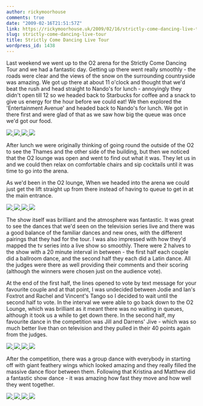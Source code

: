 ```yaml
---
author: rickymoorhouse
comments: true
date: "2009-02-16T21:51:57Z"
link: https://rickymoorhouse.uk/2009/02/16/strictly-come-dancing-live-tour/
slug: strictly-come-dancing-live-tour
title: Strictly Come Dancing Live Tour
wordpress_id: 1438
---
```


Last weekend we went up to the O2 arena for the Strictly Come Dancing Tour and we had a fantastic day. Getting up there went really smoothly - the roads were clear and the views of the snow on the surrounding countryside was amazing. We got up there at about 11 o'clock and thought that we'd beat the rush and head straight to Nando's for
lunch - annoyingly they didn't open till 12 so we headed back to Starbucks for coffee and a snack to give us energy for the hour before we could eat! We then explored the 'Entertainment Avenue' and headed back to Nando's for lunch. We got in there first and were glad of that as we saw how big the queue was once we'd got our food. 




[![](/ricky/images/blog/P1090126.png)](/ricky/images/blog/P1090126.JPG)[  ![](/ricky/images/blog/P1090132.png)  ](/ricky/images/blog/P1090132.JPG)  [  ![](/ricky/images/blog/P1090133.png)  ](/ricky/images/blog/P1090133.JPG) [  ![](/ricky/images/blog/P1090150.png)  ](/ricky/images/blog/P1090150.JPG)




After lunch we were originally thinking of going round the outside of the O2 to see the Thames and the other side of the building, but then we noticed that the O2 lounge was open and went to find out what it was. They let us in and we could then relax on comfortable chairs and sip cocktails until it was time to go into the arena.





As we'd been in the O2 lounge, When we headed into the arena we could just get the lift straight up from there instead of having to queue to get in at the main entrance.




[  ![](/ricky/images/blog/P1090138.png)  ](/ricky/images/blog/P1090138.JPG)   [  ![](/ricky/images/blog/P1090166.png)  ](/ricky/images/blog/P1090166.JPG)  [  ![](/ricky/images/blog/P1090177.png)  ](/ricky/images/blog/P1090177.JPG) [  ![](/ricky/images/blog/P1090225.png)  ](/ricky/images/blog/P1090225.JPG)




The show itself was brilliant and the atmosphere was fantastic. It was great to see the dances that we'd seen on the television series live and there was a good balance of the familiar dances and new ones, with the different pairings that they had for the tour. I was also impressed with how they'd mapped the tv series into a live show so
smoothly. There were 2 halves to the show with a 20 minute interval in between - the first half each couple did a ballroom dance, and the second half they each did a Latin dance. All the judges were there as well providing their comments and their scoring (although the winners were chosen just on the audience vote).





At the end of the first half, the lines opened to vote by text message for your favourite couple and at that point, I was undecided between Jodie and Ian's Foxtrot and Rachel and Vincent's Tango so I decided to wait until the second half to vote. In the interval we were able to go back down to the O2 Lounge, which was brilliant as it meant there was no waiting in queues, although it took us a while to get down there. In the second half, my favourite dance in the competition was Jill and Darrens' Jive - which was so much better live than on television and they pulled in their 40 points again from the judges. 





   [  ![](/ricky/images/blog/P1090180.png)  ](/ricky/images/blog/P1090180.JPG)  [  ![](/ricky/images/blog/P1090189.png)  ](/ricky/images/blog/P1090189.JPG)  [  ![](/ricky/images/blog/P1090193.png)  ](/ricky/images/blog/P1090193.JPG)  [  ![](/ricky/images/blog/P1090204.png)  ](/ricky/images/blog/P1090204.JPG)




After the competition, there was a group dance with everybody in starting off with giant feathery wings which looked amazing  and they really filled the massive dance floor between them. Following that Kristina and Matthew did a fantastic show dance - it was amazing how fast they move and how well they went together. 





 [  ![](/ricky/images/blog/P1090208.png)  ](/ricky/images/blog/P1090208.JPG)    [  ![](/ricky/images/blog/P1090236.png)  ](/ricky/images/blog/P1090236.JPG)  [  ![](/ricky/images/blog/P1090242.png)  ](/ricky/images/blog/P1090242.JPG)  [  ![](/ricky/images/blog/P1090253.png)  ](/ricky/images/blog/P1090253.JPG)

